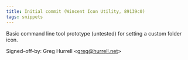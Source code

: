 ```yaml
---
title: Initial commit (Wincent Icon Utility, 89139c0)
tags: snippets
---
```


Basic command line tool prototype (untested) for setting a custom folder icon.

Signed-off-by: Greg Hurrell &lt;greg@hurrell.net&gt;
